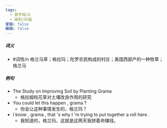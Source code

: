 ```yaml
---
tags:
  - 首字母/G
  - 级别/托福
掌握: false
模糊: false
---
```

##### 词义
- #词性/n  格兰马草；格拉玛；陀罗农民构成的村庄；美国西部产的一种牧草；格兰马
##### 例句
- The Study on Improving Soil by Planting Grama
	- 格拉姆柱花草对土壤改良作用的研究
- You could let this happen , grama ?
	- 你会让这种事情发生的，格兰玛？
- I know , grama , that 's why I 'm trying to put together a roll here .
	- 我知道的，格兰玛，这就是这两天我拼着命赚钱。
